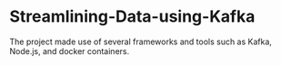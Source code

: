 # Streamlining-Data-using-Kafka
The project made use of several frameworks and tools such as Kafka, Node.js, and docker containers. 
